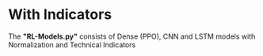 # With Indicators

The **"RL-Models.py"** consists of Dense (PPO), CNN and LSTM models with Normalization and Technical Indicators
